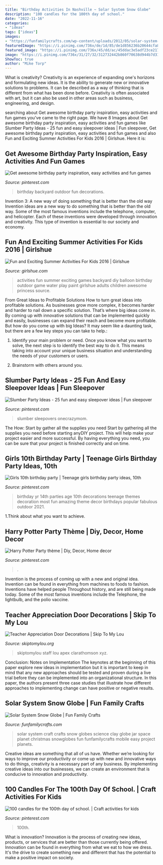 ```yaml
---
title: "Birthday Activities In Nashville ~ Solar System Snow Globe"
description: "100 candles for the 100th day of school."
date: "2022-11-16"
categories:
- "ideas"
tags: ["ideas"]
images:
- "https://funfamilycrafts.com/wp-content/uploads/2012/05/solar-system-craft.jpg"
featuredImage: "https://i.pinimg.com/736x/de/1d/85/de1d856236b20644cfa82224c238b8ad.jpg"
featured_image: "https://i.pinimg.com/736x/45/dd/ac/45ddac3e5adf23ce217c91755e9f4c91.jpg"
image: "https://i.pinimg.com/736x/31/27/32/312732442b860f70638d944b7d31d260--harry-potter-parties.jpg"
ShowToc: true
author: "Mike Torp"
---
```



What is creativity?
Creativity is an experience of expanding one's horizons and formulating new ideas. It is the ability to generate new or innovative solutions to problems. It can be described as a way of thinking that is different from what has been done before. Creativity is often associated with art, but it can also be used in other areas such as business, engineering, and design.

	

		
searching about Get awesome birthday party inspiration, easy activities and fun games you've came to the right page. We have 8 Images about Get awesome birthday party inspiration, easy activities and fun games like Slumber Party Ideas - 25 fun and easy sleepover ideas | Fun sleepover, Get awesome birthday party inspiration, easy activities and fun games and also Fun and Exciting Summer Activities For Kids 2016 | Girlshue. Here it is:
		
    
## Get Awesome Birthday Party Inspiration, Easy Activities And Fun Games

<img loading=lazy src="https://i.pinimg.com/736x/6b/43/c1/6b43c1e19153626853d1d97bf937e175.jpg" onerror="this.onerror=null;this.src='https://tse3.mm.bing.net/th?id=OIP._DZh7zok8uYA1p2eAwxGaQHaJ4&amp;pid=15.1';" alt="Get awesome birthday party inspiration, easy activities and fun games">

_Source: pinterest.com_

>birthday backyard outdoor fun decorations. 

	

Invention 3: A new way of doing something that is better than the old way
Invention ideas are a new way to do something that is better than the old way. Some of the most famous inventions include the telephone, computer, and helicopter. Each of these inventions were developed through innovation and creativity. This type of invention is essential to our society and economy.

    
## Fun And Exciting Summer Activities For Kids 2016 | Girlshue

<img loading=lazy src="http://www.girlshue.com/wp-content/uploads/2016/07/Fun-and-Exciting-Summer-Activities-For-Kids-2016-9.jpg" onerror="this.onerror=null;this.src='https://tse3.mm.bing.net/th?id=OIP.XAIqKt5T-7w1sNZ4hFAAIgHaLp&amp;pid=15.1';" alt="Fun and Exciting Summer Activities For Kids 2016 | Girlshue">

_Source: girlshue.com_

>activities fun summer exciting games backyard diy balloon birthday outdoor game water play paint girlshue adults children awesome princess source. 

	

From Great Ideas to Profitable Solutions
How to turn great ideas into profitable solutions. As businesses grow more complex, it becomes harder and harder to nail down a specific solution. That’s where big ideas come in. By coming up with innovative solutions that can be implemented quickly and easily, businesses can expand their reach and become more profitable.
But how do you come up with big Ideas? It may seem like a daunting task, but there are a few key steps you can take to help.:

1) Identify your main problem or need. Once you know what you want to solve, the next step is to identify the best way to do it. This means taking into account your unique business situation and understanding the needs of your customers or users.

2) Brainstorm with others around you.

    
## Slumber Party Ideas - 25 Fun And Easy Sleepover Ideas | Fun Sleepover

<img loading=lazy src="https://i.pinimg.com/736x/de/1d/85/de1d856236b20644cfa82224c238b8ad.jpg" onerror="this.onerror=null;this.src='https://tse2.mm.bing.net/th?id=OIP.1J-w3b9IoWm_0VrBSl9bvwHaLH&amp;pid=15.1';" alt="Slumber Party Ideas - 25 fun and easy sleepover ideas | Fun sleepover">

_Source: pinterest.com_

>slumber sleepovers onecrazymom. 

	

The How: Start by gather all the supplies you need
Start by gathering all the supplies you need before starting anyDIY project. This will help make your project easier and more successful. By having everything you need, you can be sure that your project is finished correctly and on time.

    
## Girls 10th Birthday Party | Teenage Girls Birthday Party Ideas, 10th

<img loading=lazy src="https://i.pinimg.com/736x/fb/18/59/fb185945fb3ccc811e435245e308d3c7--teen-birthday-parties-birthday-pins.jpg" onerror="this.onerror=null;this.src='https://tse4.mm.bing.net/th?id=OIP.fQjv5iU6Me2D5HGi5P-0IAHaJ3&amp;pid=15.1';" alt="Girls 10th birthday party | Teenage girls birthday party ideas, 10th">

_Source: pinterest.com_

>birthday yr 14th parties age 10th decorations teenage themes decoration most fun amazing theme decor birthdays popular fabulous outdoor 2021. 

	

1.Think about what you want to achieve.

    
## Harry Potter Party Thème | Diy, Decor, Home Decor

<img loading=lazy src="https://i.pinimg.com/736x/31/27/32/312732442b860f70638d944b7d31d260--harry-potter-parties.jpg" onerror="this.onerror=null;this.src='https://tse3.mm.bing.net/th?id=OIP.MEVvyKl2Ok31roBHqzLYYwHaLE&amp;pid=15.1';" alt="Harry Potter Party thème | Diy, Decor, Home decor">

_Source: pinterest.com_

>. 

	

Invention is the process of coming up with a new and original idea. Invention can be found in everything from machines to foods to fashion. Inventions have helped people Throughout history, and are still being made today. Some of the most famous inventions include the Telephone, the lightbulb, and the polio vaccine.

    
## Teacher Appreciation Door Decorations | Skip To My Lou

<img loading=lazy src="https://www.skiptomylou.org/wp-content/uploads/2009/04/teacherappreciationdoor6-1.jpg" onerror="this.onerror=null;this.src='https://tse2.mm.bing.net/th?id=OIP.mWQPh92M7gF80-2OKlVBUwAAAA&amp;pid=15.1';" alt="Teacher Appreciation Door Decorations | Skip To My Lou">

_Source: skiptomylou.org_

>skiptomylou staff lou apex clarathomson xyz. 

	

Conclusion: Notes on Implementation
The keynotes at the beginning of this paper explore new ideas in implementation but it is important to keep in mind that any new approaches should be tested and proven during a live trial before they can be implemented into an organizational structure. In this paper, the authors present three case studies that illustrate how different approaches to implementing change can have positive or negative results.

    
## Solar System Snow Globe | Fun Family Crafts

<img loading=lazy src="https://funfamilycrafts.com/wp-content/uploads/2012/05/solar-system-craft.jpg" onerror="this.onerror=null;this.src='https://tse4.mm.bing.net/th?id=OIP.yGEYxUQMoQvpj2CtYt7_6gHaLE&amp;pid=15.1';" alt="Solar System Snow Globe | Fun Family Crafts">

_Source: funfamilycrafts.com_

>solar system craft crafts snow globes science clay globe jar space planet christmas snowglobes fun funfamilycrafts mobile easy project planets. 

	

Creative ideas are something that all of us have. Whether we’re looking for ways to improve our productivity or come up with new and innovative ways to do things, creativity is a necessary part of any business. By implementing creative ideas into our businesses, we can create an environment that is conducive to innovation and productivity.

    
## 100 Candles For The 100th Day Of School. | Craft Activities For Kids

<img loading=lazy src="https://i.pinimg.com/736x/45/dd/ac/45ddac3e5adf23ce217c91755e9f4c91.jpg" onerror="this.onerror=null;this.src='https://tse3.mm.bing.net/th?id=OIP.k3nlhICO4FPy8_7v8Isa_AHaJ3&amp;pid=15.1';" alt="100 candles for the 100th day of school. | Craft activities for kids">

_Source: pinterest.com_

>100th. 

	

What is innovation?
Innovation is the process of creating new ideas, products, or services that are better than those currently being offered. Innovation can be found in everything from what we eat to how we dress. It's the drive to create something new and different that has the potential to make a positive impact on society.

